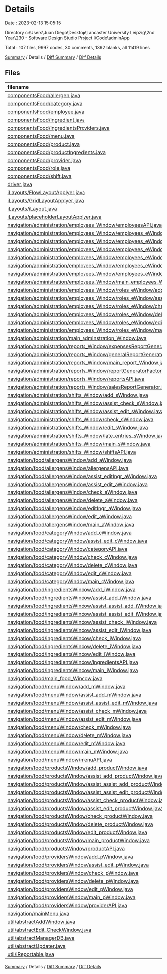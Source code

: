 # Details

Date : 2023-02-13 15:05:15

Directory c:\\Users\\Juan Diego\\Desktop\\Lancaster University Leipzig\\2nd Year\\230 - Software Design Studio Project I\\Code\\adminApp

Total : 107 files,  9997 codes, 30 comments, 1392 blanks, all 11419 lines

[Summary](results.md) / Details / [Diff Summary](diff.md) / [Diff Details](diff-details.md)

## Files
| filename | language | code | comment | blank | total |
| :--- | :--- | ---: | ---: | ---: | ---: |
| [componentsFood/allergen.java](/componentsFood/allergen.java) | Java | 18 | 0 | 7 | 25 |
| [componentsFood/category.java](/componentsFood/category.java) | Java | 23 | 0 | 8 | 31 |
| [componentsFood/employee.java](/componentsFood/employee.java) | Java | 53 | 0 | 13 | 66 |
| [componentsFood/ingredient.java](/componentsFood/ingredient.java) | Java | 50 | 0 | 12 | 62 |
| [componentsFood/ingredientsProviders.java](/componentsFood/ingredientsProviders.java) | Java | 27 | 0 | 9 | 36 |
| [componentsFood/menu.java](/componentsFood/menu.java) | Java | 33 | 0 | 10 | 43 |
| [componentsFood/product.java](/componentsFood/product.java) | Java | 33 | 0 | 9 | 42 |
| [componentsFood/productIngredients.java](/componentsFood/productIngredients.java) | Java | 56 | 0 | 16 | 72 |
| [componentsFood/provider.java](/componentsFood/provider.java) | Java | 23 | 0 | 8 | 31 |
| [componentsFood/role.java](/componentsFood/role.java) | Java | 18 | 0 | 7 | 25 |
| [componentsFood/shift.java](/componentsFood/shift.java) | Java | 50 | 0 | 12 | 62 |
| [driver.java](/driver.java) | Java | 6 | 1 | 1 | 8 |
| [iLayouts/FlowLayoutApplyer.java](/iLayouts/FlowLayoutApplyer.java) | Java | 12 | 0 | 5 | 17 |
| [iLayouts/GridLayoutApplyer.java](/iLayouts/GridLayoutApplyer.java) | Java | 18 | 0 | 5 | 23 |
| [iLayouts/iLayout.java](/iLayouts/iLayout.java) | Java | 4 | 0 | 2 | 6 |
| [iLayouts/placeholderLayoutApplyer.java](/iLayouts/placeholderLayoutApplyer.java) | Java | 9 | 0 | 4 | 13 |
| [navigation/administration/employees_Window/employeesAPI.java](/navigation/administration/employees_Window/employeesAPI.java) | Java | 327 | 1 | 24 | 352 |
| [navigation/administration/employees_Window/employees_eWindow/add_eWindow.java](/navigation/administration/employees_Window/employees_eWindow/add_eWindow.java) | Java | 83 | 0 | 17 | 100 |
| [navigation/administration/employees_Window/employees_eWindow/assist_edit_eWindow.java](/navigation/administration/employees_Window/employees_eWindow/assist_edit_eWindow.java) | Java | 124 | 0 | 19 | 143 |
| [navigation/administration/employees_Window/employees_eWindow/check_eWindow.java](/navigation/administration/employees_Window/employees_eWindow/check_eWindow.java) | Java | 53 | 0 | 10 | 63 |
| [navigation/administration/employees_Window/employees_eWindow/delete_eWindow.java](/navigation/administration/employees_Window/employees_eWindow/delete_eWindow.java) | Java | 70 | 0 | 12 | 82 |
| [navigation/administration/employees_Window/employees_eWindow/edit_eWindow.java](/navigation/administration/employees_Window/employees_eWindow/edit_eWindow.java) | Java | 63 | 0 | 14 | 77 |
| [navigation/administration/employees_Window/employees_eWindow/main_eWindow.java](/navigation/administration/employees_Window/employees_eWindow/main_eWindow.java) | Java | 58 | 0 | 9 | 67 |
| [navigation/administration/employees_Window/main_employees_Window.java](/navigation/administration/employees_Window/main_employees_Window.java) | Java | 44 | 0 | 9 | 53 |
| [navigation/administration/employees_Window/roles_eWindow/add_rWindow.java](/navigation/administration/employees_Window/roles_eWindow/add_rWindow.java) | Java | 49 | 0 | 10 | 59 |
| [navigation/administration/employees_Window/roles_eWindow/assist_edit_rWindow.java](/navigation/administration/employees_Window/roles_eWindow/assist_edit_rWindow.java) | Java | 78 | 0 | 14 | 92 |
| [navigation/administration/employees_Window/roles_eWindow/check_rWindow.java](/navigation/administration/employees_Window/roles_eWindow/check_rWindow.java) | Java | 47 | 0 | 12 | 59 |
| [navigation/administration/employees_Window/roles_eWindow/delete_rWindow.java](/navigation/administration/employees_Window/roles_eWindow/delete_rWindow.java) | Java | 72 | 0 | 11 | 83 |
| [navigation/administration/employees_Window/roles_eWindow/edit_rWindow.java](/navigation/administration/employees_Window/roles_eWindow/edit_rWindow.java) | Java | 64 | 0 | 11 | 75 |
| [navigation/administration/employees_Window/roles_eWindow/main_rWindow.java](/navigation/administration/employees_Window/roles_eWindow/main_rWindow.java) | Java | 58 | 0 | 9 | 67 |
| [navigation/administration/main_adminstration_Window.java](/navigation/administration/main_adminstration_Window.java) | Java | 51 | 0 | 9 | 60 |
| [navigation/administration/reports_Window/expensesReportGenerator.java](/navigation/administration/reports_Window/expensesReportGenerator.java) | Java | 190 | 0 | 10 | 200 |
| [navigation/administration/reports_Window/generalReportGenerator.java](/navigation/administration/reports_Window/generalReportGenerator.java) | Java | 16 | 0 | 4 | 20 |
| [navigation/administration/reports_Window/main_report_Window.java](/navigation/administration/reports_Window/main_report_Window.java) | Java | 75 | 0 | 10 | 85 |
| [navigation/administration/reports_Window/reportGeneratorFactory.java](/navigation/administration/reports_Window/reportGeneratorFactory.java) | Java | 15 | 0 | 3 | 18 |
| [navigation/administration/reports_Window/reportsAPI.java](/navigation/administration/reports_Window/reportsAPI.java) | Java | 355 | 0 | 18 | 373 |
| [navigation/administration/reports_Window/salesReportGenerator.java](/navigation/administration/reports_Window/salesReportGenerator.java) | Java | 114 | 0 | 14 | 128 |
| [navigation/administration/shifts_Window/add_sWindow.java](/navigation/administration/shifts_Window/add_sWindow.java) | Java | 147 | 2 | 19 | 168 |
| [navigation/administration/shifts_Window/assist_check_sWindow.java](/navigation/administration/shifts_Window/assist_check_sWindow.java) | Java | 63 | 0 | 10 | 73 |
| [navigation/administration/shifts_Window/assist_edit_sWindow.java](/navigation/administration/shifts_Window/assist_edit_sWindow.java) | Java | 187 | 1 | 18 | 206 |
| [navigation/administration/shifts_Window/check_sWindow.java](/navigation/administration/shifts_Window/check_sWindow.java) | Java | 68 | 0 | 10 | 78 |
| [navigation/administration/shifts_Window/edit_sWindow.java](/navigation/administration/shifts_Window/edit_sWindow.java) | Java | 68 | 0 | 10 | 78 |
| [navigation/administration/shifts_Window/late_entries_sWindow.java](/navigation/administration/shifts_Window/late_entries_sWindow.java) | Java | 72 | 0 | 14 | 86 |
| [navigation/administration/shifts_Window/main_sWindow.java](/navigation/administration/shifts_Window/main_sWindow.java) | Java | 58 | 0 | 9 | 67 |
| [navigation/administration/shifts_Window/shiftsAPI.java](/navigation/administration/shifts_Window/shiftsAPI.java) | Java | 382 | 2 | 28 | 412 |
| [navigation/food/allergensWindow/add_aWindow.java](/navigation/food/allergensWindow/add_aWindow.java) | Java | 49 | 0 | 11 | 60 |
| [navigation/food/allergensWindow/allergensAPI.java](/navigation/food/allergensWindow/allergensAPI.java) | Java | 243 | 4 | 17 | 264 |
| [navigation/food/allergensWindow/assist_editIngr_aWindow.java](/navigation/food/allergensWindow/assist_editIngr_aWindow.java) | Java | 116 | 0 | 18 | 134 |
| [navigation/food/allergensWindow/assist_edit_aWindow.java](/navigation/food/allergensWindow/assist_edit_aWindow.java) | Java | 80 | 0 | 13 | 93 |
| [navigation/food/allergensWindow/check_aWindow.java](/navigation/food/allergensWindow/check_aWindow.java) | Java | 46 | 0 | 12 | 58 |
| [navigation/food/allergensWindow/delete_aWindow.java](/navigation/food/allergensWindow/delete_aWindow.java) | Java | 77 | 0 | 12 | 89 |
| [navigation/food/allergensWindow/editIngr_aWindow.java](/navigation/food/allergensWindow/editIngr_aWindow.java) | Java | 80 | 0 | 14 | 94 |
| [navigation/food/allergensWindow/edit_aWindow.java](/navigation/food/allergensWindow/edit_aWindow.java) | Java | 63 | 0 | 14 | 77 |
| [navigation/food/allergensWindow/main_aWindow.java](/navigation/food/allergensWindow/main_aWindow.java) | Java | 66 | 0 | 6 | 72 |
| [navigation/food/categoryWindow/add_cWindow.java](/navigation/food/categoryWindow/add_cWindow.java) | Java | 63 | 0 | 9 | 72 |
| [navigation/food/categoryWindow/assist_edit_cWindow.java](/navigation/food/categoryWindow/assist_edit_cWindow.java) | Java | 87 | 0 | 14 | 101 |
| [navigation/food/categoryWindow/categoryAPI.java](/navigation/food/categoryWindow/categoryAPI.java) | Java | 258 | 3 | 17 | 278 |
| [navigation/food/categoryWindow/check_cWindow.java](/navigation/food/categoryWindow/check_cWindow.java) | Java | 52 | 0 | 12 | 64 |
| [navigation/food/categoryWindow/delete_cWindow.java](/navigation/food/categoryWindow/delete_cWindow.java) | Java | 72 | 0 | 12 | 84 |
| [navigation/food/categoryWindow/edit_cWindow.java](/navigation/food/categoryWindow/edit_cWindow.java) | Java | 68 | 0 | 12 | 80 |
| [navigation/food/categoryWindow/main_cWindow.java](/navigation/food/categoryWindow/main_cWindow.java) | Java | 58 | 0 | 9 | 67 |
| [navigation/food/ingredientsWindow/add_iWindow.java](/navigation/food/ingredientsWindow/add_iWindow.java) | Java | 64 | 0 | 10 | 74 |
| [navigation/food/ingredientsWindow/assist_add_iWindow.java](/navigation/food/ingredientsWindow/assist_add_iWindow.java) | Java | 99 | 0 | 14 | 113 |
| [navigation/food/ingredientsWindow/assist_assist_add_iWindow.java](/navigation/food/ingredientsWindow/assist_assist_add_iWindow.java) | Java | 115 | 0 | 17 | 132 |
| [navigation/food/ingredientsWindow/assist_assist_edit_iWindow.java](/navigation/food/ingredientsWindow/assist_assist_edit_iWindow.java) | Java | 147 | 0 | 18 | 165 |
| [navigation/food/ingredientsWindow/assist_check_iWindow.java](/navigation/food/ingredientsWindow/assist_check_iWindow.java) | Java | 72 | 0 | 18 | 90 |
| [navigation/food/ingredientsWindow/assist_edit_iWindow.java](/navigation/food/ingredientsWindow/assist_edit_iWindow.java) | Java | 135 | 0 | 16 | 151 |
| [navigation/food/ingredientsWindow/check_iWindow.java](/navigation/food/ingredientsWindow/check_iWindow.java) | Java | 87 | 0 | 13 | 100 |
| [navigation/food/ingredientsWindow/delete_iWindow.java](/navigation/food/ingredientsWindow/delete_iWindow.java) | Java | 115 | 0 | 16 | 131 |
| [navigation/food/ingredientsWindow/edit_iWindow.java](/navigation/food/ingredientsWindow/edit_iWindow.java) | Java | 75 | 0 | 14 | 89 |
| [navigation/food/ingredientsWindow/ingredientsAPI.java](/navigation/food/ingredientsWindow/ingredientsAPI.java) | Java | 466 | 6 | 34 | 506 |
| [navigation/food/ingredientsWindow/main_iWindow.java](/navigation/food/ingredientsWindow/main_iWindow.java) | Java | 67 | 0 | 9 | 76 |
| [navigation/food/main_food_Window.java](/navigation/food/main_food_Window.java) | Java | 69 | 0 | 9 | 78 |
| [navigation/food/menuWindow/add_mWindow.java](/navigation/food/menuWindow/add_mWindow.java) | Java | 80 | 0 | 13 | 93 |
| [navigation/food/menuWindow/assist_add_mWindow.java](/navigation/food/menuWindow/assist_add_mWindow.java) | Java | 146 | 0 | 20 | 166 |
| [navigation/food/menuWindow/assist_assist_edit_mWindow.java](/navigation/food/menuWindow/assist_assist_edit_mWindow.java) | Java | 232 | 0 | 28 | 260 |
| [navigation/food/menuWindow/assist_check_mWindow.java](/navigation/food/menuWindow/assist_check_mWindow.java) | Java | 63 | 0 | 13 | 76 |
| [navigation/food/menuWindow/assist_edit_mWindow.java](/navigation/food/menuWindow/assist_edit_mWindow.java) | Java | 119 | 0 | 15 | 134 |
| [navigation/food/menuWindow/check_mWindow.java](/navigation/food/menuWindow/check_mWindow.java) | Java | 75 | 0 | 14 | 89 |
| [navigation/food/menuWindow/delete_mWindow.java](/navigation/food/menuWindow/delete_mWindow.java) | Java | 80 | 0 | 14 | 94 |
| [navigation/food/menuWindow/edit_mWindow.java](/navigation/food/menuWindow/edit_mWindow.java) | Java | 77 | 0 | 13 | 90 |
| [navigation/food/menuWindow/main_mWindow.java](/navigation/food/menuWindow/main_mWindow.java) | Java | 58 | 0 | 9 | 67 |
| [navigation/food/menuWindow/menuAPI.java](/navigation/food/menuWindow/menuAPI.java) | Java | 259 | 1 | 21 | 281 |
| [navigation/food/productsWindow/add_productWindow.java](/navigation/food/productsWindow/add_productWindow.java) | Java | 99 | 0 | 17 | 116 |
| [navigation/food/productsWindow/assist_add_productWindow.java](/navigation/food/productsWindow/assist_add_productWindow.java) | Java | 169 | 0 | 21 | 190 |
| [navigation/food/productsWindow/assist_assist_add_productWindow.java](/navigation/food/productsWindow/assist_assist_add_productWindow.java) | Java | 103 | 0 | 19 | 122 |
| [navigation/food/productsWindow/assist_assist_edit_productWindow.java](/navigation/food/productsWindow/assist_assist_edit_productWindow.java) | Java | 265 | 0 | 28 | 293 |
| [navigation/food/productsWindow/assist_check_productWindow.java](/navigation/food/productsWindow/assist_check_productWindow.java) | Java | 69 | 0 | 15 | 84 |
| [navigation/food/productsWindow/assist_edit_productWindow.java](/navigation/food/productsWindow/assist_edit_productWindow.java) | Java | 121 | 0 | 15 | 136 |
| [navigation/food/productsWindow/check_productWindow.java](/navigation/food/productsWindow/check_productWindow.java) | Java | 77 | 0 | 15 | 92 |
| [navigation/food/productsWindow/delete_productWindow.java](/navigation/food/productsWindow/delete_productWindow.java) | Java | 107 | 0 | 17 | 124 |
| [navigation/food/productsWindow/edit_productWindow.java](/navigation/food/productsWindow/edit_productWindow.java) | Java | 79 | 0 | 15 | 94 |
| [navigation/food/productsWindow/main_productWindow.java](/navigation/food/productsWindow/main_productWindow.java) | Java | 58 | 0 | 9 | 67 |
| [navigation/food/productsWindow/productAPI.java](/navigation/food/productsWindow/productAPI.java) | Java | 453 | 5 | 29 | 487 |
| [navigation/food/providersWindow/add_pWindow.java](/navigation/food/providersWindow/add_pWindow.java) | Java | 55 | 0 | 9 | 64 |
| [navigation/food/providersWindow/assist_edit_pWindow.java](/navigation/food/providersWindow/assist_edit_pWindow.java) | Java | 83 | 0 | 13 | 96 |
| [navigation/food/providersWindow/check_pWindow.java](/navigation/food/providersWindow/check_pWindow.java) | Java | 46 | 0 | 12 | 58 |
| [navigation/food/providersWindow/delete_pWindow.java](/navigation/food/providersWindow/delete_pWindow.java) | Java | 72 | 1 | 12 | 85 |
| [navigation/food/providersWindow/edit_pWindow.java](/navigation/food/providersWindow/edit_pWindow.java) | Java | 62 | 0 | 11 | 73 |
| [navigation/food/providersWindow/main_pWindow.java](/navigation/food/providersWindow/main_pWindow.java) | Java | 58 | 0 | 9 | 67 |
| [navigation/food/providersWindow/providerAPI.java](/navigation/food/providersWindow/providerAPI.java) | Java | 121 | 3 | 11 | 135 |
| [navigation/mainMenu.java](/navigation/mainMenu.java) | Java | 42 | 0 | 9 | 51 |
| [util/abstractAddWindow.java](/util/abstractAddWindow.java) | Java | 60 | 0 | 20 | 80 |
| [util/abstractEdit_CheckWindow.java](/util/abstractEdit_CheckWindow.java) | Java | 50 | 0 | 17 | 67 |
| [util/abstractManagerDB.java](/util/abstractManagerDB.java) | Java | 15 | 0 | 4 | 19 |
| [util/abstractUpdater.java](/util/abstractUpdater.java) | Java | 39 | 0 | 12 | 51 |
| [util/iReportable.java](/util/iReportable.java) | Java | 32 | 0 | 8 | 40 |

[Summary](results.md) / Details / [Diff Summary](diff.md) / [Diff Details](diff-details.md)